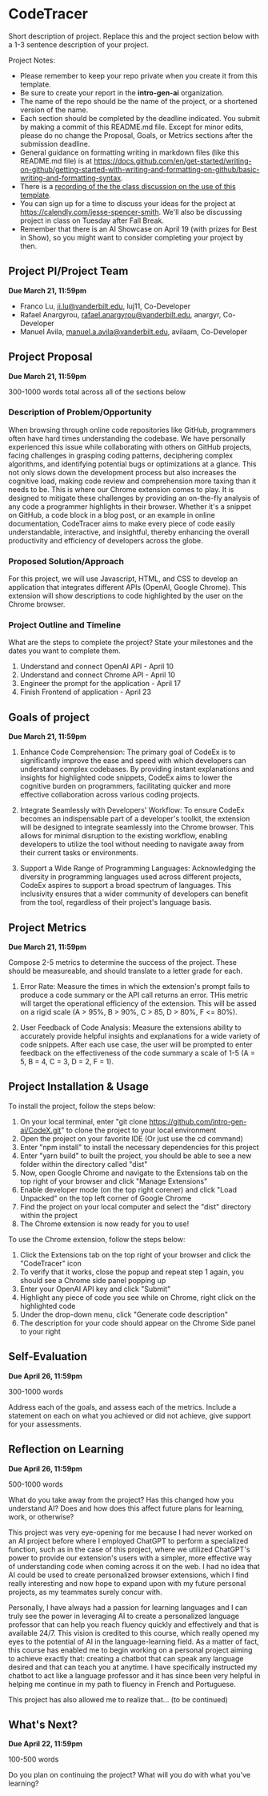 # CodeTracer
Short description of project. Replace this and the project section below with a 1-3 sentence description of your project. 

Project Notes:

- Please remember to keep your repo private when you create it from this template.
- Be sure to create your report in the **intro-gen-ai** organization. 
- The name of the repo should be the name of the project, or a shortened version of the name.
- Each section should be completed by the deadline indicated. You submit by making a commit of this README.md file. Except for minor edits, please do no change the Proposal, Goals, or Metrics sections after the submission deadline.
- General guidance on formatting writing in markdown files (like this README.md file) is at https://docs.github.com/en/get-started/writing-on-github/getting-started-with-writing-and-formatting-on-github/basic-writing-and-formatting-syntax.
- There is a [recording of the the class discussion on the use of this template](https://vanderbilt.zoom.us/rec/share/RjihScz0Ti7RId0KMj7GWBc8XueS571_JnFqDQwli0AuKLsgaau0j_RcphBjwYtV.HP10ROf2TwPUn6TA?startTime=1697553005000).
- You can sign up for a time to discuss your ideas for the project at https://calendly.com/jesse-spencer-smith. We'll also be discussing project in class on Tuesday after Fall Break.
- Remember that there is an AI Showcase on April 19 (with prizes for Best in Show), so you might want to consider completing your project by then. 

## Project PI/Project Team 
**Due March 21, 11:59pm**

- Franco Lu, ji.lu@vanderbilt.edu, luj11, Co-Developer
- Rafael Anargyrou, rafael.anargyrou@vanderbilt.edu, anargyr, Co-Developer
- Manuel Avila, manuel.a.avila@vanderbilt.edu, avilaam, Co-Developer

## Project Proposal 
**Due March 21, 11:59pm**

300-1000 words total across all of the sections below

### Description of Problem/Opportunity

When browsing through online code repositories like GitHub, programmers often have hard times understanding the codebase. We have personally experienced this issue while collaborating with others on GitHub projects, facing challenges in grasping coding patterns, deciphering complex algorithms, and identifying potential bugs or optimizations at a glance. This not only slows down the development process but also increases the cognitive load, making code review and comprehension more taxing than it needs to be. This is where our Chrome extension comes to play. It is designed to mitigate these challenges by providing an on-the-fly analysis of any code a programmer highlights in their browser. Whether it's a snippet on GitHub, a code block in a blog post, or an example in online documentation, CodeTracer aims to make every piece of code easily understandable, interactive, and insightful, thereby enhancing the overall productivity and efficiency of developers across the globe.

### Proposed Solution/Approach

For this project, we will use Javascript, HTML, and CSS to develop an application that integrates different APIs (OpenAI, Google Chrome). This extension will show descriptions to code highlighted by the user on the Chrome browser.

### Project Outline and Timeline
What are the steps to complete the project? State your milestones and the dates you want to complete them. 
1. Understand and connect OpenAI API - April 10
2. Understand and connect Chrome API - April 10
3. Engineer the prompt for the application - April 17
5. Finish Frontend of application - April 23

## Goals of project 
**Due March 21, 11:59pm**

1. Enhance Code Comprehension: The primary goal of CodeEx is to significantly improve the ease and speed with which developers can understand complex codebases. By providing instant explanations and insights for highlighted code snippets, CodeEx aims to lower the cognitive burden on programmers, facilitating quicker and more effective collaboration across various coding projects.

2. Integrate Seamlessly with Developers' Workflow: To ensure CodeEx becomes an indispensable part of a developer's toolkit, the extension will be designed to integrate seamlessly into the Chrome browser. This allows for minimal disruption to the existing workflow, enabling developers to utilize the tool without needing to navigate away from their current tasks or environments.

3. Support a Wide Range of Programming Languages: Acknowledging the diversity in programming languages used across different projects, CodeEx aspires to support a broad spectrum of languages. This inclusivity ensures that a wider community of developers can benefit from the tool, regardless of their project's language basis.

## Project Metrics 
**Due March 21, 11:59pm**

Compose 2-5 metrics to determine the success of the project. These should be measureable, and should translate to a letter grade for each. 

1. Error Rate: Measure the times in which the extension's prompt fails to produce a code summary  or the API call returns an error. THis metric will target the operational efficiency of the extension. This will be assed on a rigid scale (A > 95%, B > 90%, C > 85, D > 80%, F <= 80%).

2. User Feedback of Code Analysis: Measure the extensions ability to accurately provide helpful insights and explanations for a wide variety of code snippets. After each use case, the user will be prompted to enter feedback on the effectiveness of the code summary a scale of 1-5 (A = 5, B = 4, C = 3, D = 2, F = 1).

## Project Installation & Usage
To install the project, follow the steps below:
1. On your local terminal, enter "git clone https://github.com/intro-gen-ai/CodeX.git" to clone the project to your local environment
2. Open the project on your favorite IDE (Or just use the cd command)
3. Enter "npm install" to install the necessary dependencies for this project
4. Enter "yarn build" to built the project, you should be able to see a new folder within the directory called "dist"
5. Now, open Google Chrome and navigate to the Extensions tab on the top right of your browser and click "Manage Extensions"
6. Enable developer mode (on the top right corener) and click "Load Unpacked" on the top left corner of Google Chrome
7. Find the project on your local computer and select the "dist" directory within the project
8. The Chrome extension is now ready for you to use!

To use the Chrome extension, follow the steps below:
1. Click the Extensions tab on the top right of your browser and click the "CodeTracer" icon
3. To verify that it works, close the popup and repeat step 1 again, you should see a Chrome side panel popping up
4. Enter your OpenAI API key and click "Submit"
5. Highlight any piece of code you see while on Chrome, right click on the highlighted code
6. Under the drop-down menu, click "Generate code description"
7. The description for your code should appear on the Chrome Side panel to your right

## Self-Evaluation
**Due April 26, 11:59pm**

300-1000 words

Address each of the goals, and assess each of the metrics. Include a statement on each on what you achieved or did not achieve, give support for your assessments.

## Reflection on Learning
**Due April 26, 11:59pm**

500-1000 words

What do you take away from the project? Has this changed how you understand AI? Does and how does this affect future plans for learning, work, or otherwise?

This project was very eye-opening for me because I had never worked on an AI project before where I employed ChatGPT to perform a specialized function, such as in the case of this project, where we utilized ChatGPT's power to provide our extension's users with a simpler, more effective way of understanding code when coming across it on the web. I had no idea that AI could be used to create personalized browser extensions, which I find really interesting and now hope to expand upon with my future personal projects, as my teammates surely concur with. 

Personally, I have always had a passion for learning languages and I can truly see the power in leveraging AI to create a personalized language professor that can help you reach fluency quickly and effectively and that is available 24/7. This vision is credited to this course, which really opened my eyes to the potential of AI in the language-learning field. As a matter of fact, this course has enabled me to begin working on a personal project aiming to achieve exactly that: creating a chatbot that can speak any language desired and that can teach you at anytime. I have specifically instructed my chatbot to act like a language professor and it has since been very helpful in helping me continue in my path to fluency in French and Portuguese. 

This project has also allowed me to realize that... (to be continued)

## What's Next?
**Due April 22, 11:59pm**

100-500 words

Do you plan on continuing the project? What will you do with what you've learning?
